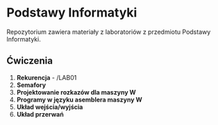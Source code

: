 # Podstawy Informatyki

Repozytorium zawiera materiały z laboratoriów z przedmiotu Podstawy Informatyki.

## Ćwiczenia

1. **Rekurencja** - /LAB01
2. **Semafory**
3. **Projektowanie rozkazów dla maszyny W**
4. **Programy w języku asemblera maszyny W**
5. **Układ wejścia/wyjścia**
6. **Układ przerwań**
